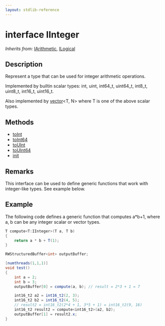 ```yaml
---
layout: stdlib-reference
---
```


# interface IInteger

*Inherits from:* [IArithmetic](/stdlib-reference/interfaces/iarithmetic-01/index), [ILogical](/stdlib-reference/interfaces/ilogical-01/index)

## Description

Represent a type that can be used for integer arithmetic operations.

Implemented by builtin scalar types: <span class='code'><span class="code_keyword">int</span></span>, <span class='code'><span class="code_keyword">uint</span></span>, <span class='code'>int64_t</span>, <span class='code'>uint64_t</span>, <span class='code'>int8_t</span>, <span class='code'>uint8_t</span>, <span class='code'>int16_t</span>, <span class='code'>uint16_t</span>.

Also implemented by <span class='code'><a href="/stdlib-reference/types/vector/index" class="code_type">vector</a>&lt;T, N&gt;</span> where <span class='code'>T</span> is one of the above scalar types.


## Methods

* [toInt](/stdlib-reference/interfaces/iinteger-01/toint-2)
* [toInt64](/stdlib-reference/interfaces/iinteger-01/toint64-2)
* [toUInt](/stdlib-reference/interfaces/iinteger-01/touint-23)
* [toUInt64](/stdlib-reference/interfaces/iinteger-01/touint64-23)
* [init](/stdlib-reference/interfaces/iinteger-01/init)

## Remarks

This interface can be used to define generic functions that work with integer-like types. See example below.

## Example

The following code defines a generic function that computes <span class='code'>a*b+1</span>, where <span class='code'>a</span>, <span class='code'>b</span> can be any integer scalar or vector types.
```csharp
T compute<T:IInteger>(T a, T b)
{
    return a * b + T(1);
}

RWStructuredBuffer<int> outputBuffer;

[numthreads(1,1,1)]
void test()
{
    int a = 2;
    int b = 3;
    outputBuffer[0] = compute(a, b); // result = 2*3 + 1 = 7

    int16_t2 a2 = int16_t2(2, 3);
    int16_t2 b2 = int16_t2(4, 5);
    // result2 = int16_t2(2*4 + 1, 3*5 + 1) = int16_t2(9, 16)
    int16_t2 result2 = compute<int16_t2>(a2, b2);
    outputBuffer[1] = result2.x;
}
```


